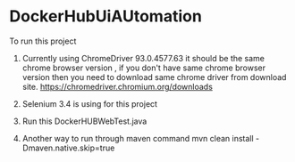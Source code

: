 # DockerHubUiAUtomation

To run this project

1) Currently using ChromeDriver 93.0.4577.63 it should be the same chrome browser version , if you don't have same chrome browser version then you need to download same 
chrome driver from download site.
https://chromedriver.chromium.org/downloads

2) Selenium 3.4 is using for this project

3) Run this DockerHUBWebTest.java
4) Another way to run through maven command
     mvn clean install -Dmaven.native.skip=true
